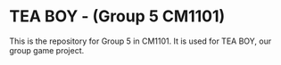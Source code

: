 # TEA BOY - (Group 5 CM1101)
This is the repository for Group 5 in CM1101. It is used for TEA BOY, our group game project.
